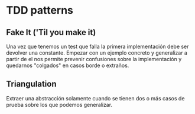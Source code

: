 # TDD patterns

## Fake It ('Til you make it)

Una vez que tenemos un test que falla la primera implementación debe ser devolver una constante. Empezar con un ejemplo concreto y generalizar a partir de el nos permite prevenir confusiones sobre la implementación y quedarnos "colgados" en casos borde o extraños.

## Triangulation

Extraer una abstracción solamente cuando se tienen dos o más casos de prueba sobre los que podemos generalizar.
